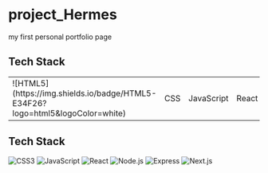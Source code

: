 # project_Hermes
   my first personal portfolio page

## Tech Stack

<table>
    <tr>
        <td>![HTML5](https://img.shields.io/badge/HTML5-E34F26?logo=html5&logoColor=white)</td>
        <td>CSS</td>
        <td>JavaScript</td>
        <td>React</td>
        <td>Node</td>
        <td>Express</td>
        <td>Next</td>
    </tr>
</table>

## Tech Stack


![CSS3](https://img.shields.io/badge/CSS3-1572B6?logo=css3&logoColor=white)
![JavaScript](https://img.shields.io/badge/JavaScript-F7DF1E?logo=javascript&logoColor=black)
![React](https://img.shields.io/badge/React-20232A?logo=react&logoColor=61DAFB)
![Node.js](https://img.shields.io/badge/Node.js-339933?logo=node.js&logoColor=white)
![Express](https://img.shields.io/badge/Express-000000?logo=express&logoColor=white)
![Next.js](https://img.shields.io/badge/Next.js-000000?logo=next.js&logoColor=white)